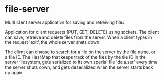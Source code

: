 # file-server
Multi client server application for saving and retreiving files

Application for client requests (PUT, GET; DELETE) using sockets. 
The client can save, retreive and delete files from the server. When a client
types in the request 'exit', the whole server shuts down. 

The client can choose to search for a file on the server by the file name, or a file ID.
The HashMap that keeps track of the files by the file ID in the server filesystem, gets serialized 
to its own special file 'data.ser' every time the server shuts down, and gets deserialized when
the server starts back up again. 
